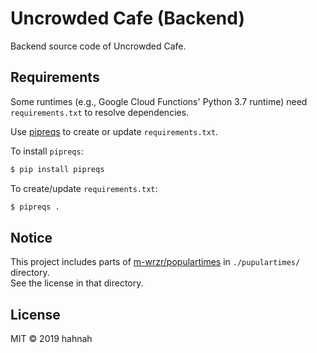 # Uncrowded Cafe (Backend)

Backend source code of Uncrowded Cafe.

## Requirements

Some runtimes (e.g., Google Cloud Functions' Python 3.7 runtime) need `requirements.txt` to resolve dependencies.

Use [pipreqs](https://github.com/bndr/pipreqs) to create or update `requirements.txt`.  

To install `pipreqs`:
```sh
$ pip install pipreqs
```

To create/update `requirements.txt`:
```sh
$ pipreqs .
```

## Notice

This project includes parts of [m-wrzr/populartimes](https://github.com/m-wrzr/populartimes/tree/eac754199e34d3acc08e9fedb015dd48e3c24e73) in `./pupulartimes/` directory.  
See the license in that directory.

## License

MIT &copy; 2019 hahnah
